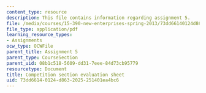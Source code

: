 ```yaml
---
content_type: resource
description: This file contains information regarding assignment 5.
file: /media/courses/15-390-new-enterprises-spring-2013/73dd66140124d8632025251401ea4bc6_MIT15_390S13_assgn5sheet.pdf
file_type: application/pdf
learning_resource_types:
- Assignments
ocw_type: OCWFile
parent_title: Assignment 5
parent_type: CourseSection
parent_uid: 08b1c518-5609-dd31-7eee-84d73cb95779
resourcetype: Document
title: Competition section evaluation sheet
uid: 73dd6614-0124-d863-2025-251401ea4bc6
---
```

